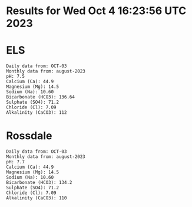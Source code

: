 # Results for Wed Oct  4 16:23:56 UTC 2023
# ELS
```
Daily data from: OCT-03
Monthly data from: august-2023
pH: 7.5
Calcium (Ca): 44.9
Magnesium (Mg): 14.5
Sodium (Na): 10.60
Bicarbonate (HCO3): 136.64
Sulphate (SO4): 71.2
Chloride (Cl): 7.09
Alkalinity (CaCO3): 112
```
# Rossdale
```
Daily data from: OCT-03
Monthly data from: august-2023
pH: 7.7
Calcium (Ca): 44.9
Magnesium (Mg): 14.5
Sodium (Na): 10.60
Bicarbonate (HCO3): 134.2
Sulphate (SO4): 71.2
Chloride (Cl): 7.09
Alkalinity (CaCO3): 110
```
